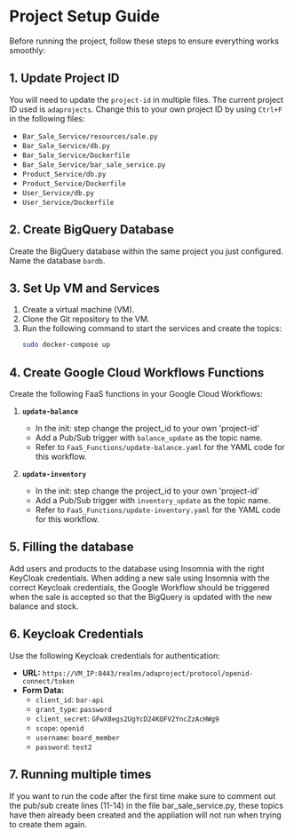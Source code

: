 # Project Setup Guide

Before running the project, follow these steps to ensure everything works smoothly:

## 1. Update Project ID

You will need to update the `project-id` in multiple files. The current project ID used is `adaprojects`. Change this to your own project ID by using `Ctrl+F` in the following files:

- `Bar_Sale_Service/resources/sale.py`
- `Bar_Sale_Service/db.py`
- `Bar_Sale_Service/Dockerfile`
- `Bar_Sale_Service/bar_sale_service.py`
- `Product_Service/db.py`
- `Product_Service/Dockerfile`
- `User_Service/db.py`
- `User_Service/Dockerfile`

## 2. Create BigQuery Database

Create the BigQuery database within the same project you just configured. Name the database `bardb`.

## 3. Set Up VM and Services

1. Create a virtual machine (VM).
2. Clone the Git repository to the VM.
3. Run the following command to start the services and create the topics:
   ```bash
   sudo docker-compose up

## 4. Create Google Cloud Workflows Functions

Create the following FaaS functions in your Google Cloud Workflows:

1. **`update-balance`**
    - In the init: step change the project_id to your own 'project-id'
    - Add a Pub/Sub trigger with `balance_update` as the topic name.
    - Refer to `FaaS_Functions/update-balance.yaml` for the YAML code for this workflow.

3. **`update-inventory`**
    - In the init: step change the project_id to your own 'project-id'
    - Add a Pub/Sub trigger with `inventory_update` as the topic name.
    - Refer to `FaaS_Functions/update-inventory.yaml` for the YAML code for this workflow.

## 5. Filling the database

Add users and products to the database using Insomnia with the right KeyCloak credentials.
When adding a new sale using Insomnia with the correct Keycloak credentials, the Google Workflow should be triggered when the sale is accepted so that the BigQuery is updated with the new balance and stock.

## 6. Keycloak Credentials

Use the following Keycloak credentials for authentication:

- **URL:** `https://VM_IP:8443/realms/adaproject/protocol/openid-connect/token`
- **Form Data:**
  - `client_id`: `bar-api`
  - `grant_type`: `password`
  - `client_secret`: `GFwX8egs2UgYcD24KQFV2YncZzAcHWg9`
  - `scope`: `openid`
  - `username`: `board_member`
  - `password`: `test2`

## 7. Running multiple times

If you want to run the code after the first time make sure to comment out the pub/sub create lines (11-14) in the file bar_sale_service.py, these topics have then already been created and the appliation will not run when trying to create them again.
